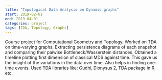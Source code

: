 ```yaml
---
title: "Topological Data Analysis on Dynamic graphs"
start: 2019-02-01
end: 2019-04-01
categories: project
tags: [TDA, Topology, Graphs]
---
```


Course project for Computational Geometry and Topology. Worked on TDA on time-varying graphs. Extracting persistence diagrams of each snapshot and comparing their paiwise Bottleneck/Wasserstein distances. Obtained a timeline plotting first dimension of classical MDS against time. This gave us the insight of the variations in the data over time. Also helps in finding one-time events. Used TDA libraries like: Gudhi, Dionysus 2, TDA package in R, etc.